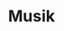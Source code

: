 ---
title: Musik
translate: Музика
part_of_speech: nomen
artikel: die
tags:
    - musik
    - noun
plural: musiken
plural_rule: -en
---